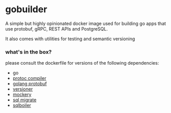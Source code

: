 # gobuilder

A simple but highly opinionated docker image used for building go apps that use protobuf, gRPC, REST APIs and PostgreSQL.

It also comes with utilities for testing and semantic versioning

### what's in the box?

please consult the dockerfile for versions of the following dependencies:

- go
- [protoc compiler](https://github.com/google/protobuf)
- [golang protobuf](github.com/golang/protobuf)
- [versioner](github.com/syllabix/versioner)
- [mockery](github.com/vektra/mockery)
- [sql migrate](github.com/rubenv/sql-migrate)
- [sqlboiler](github.com/volatiletech/sqlboiler)
